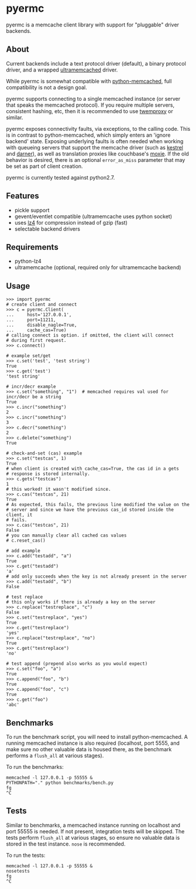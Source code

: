 pyermc
======

pyermc is a memcache client library with support for "pluggable" driver
backends.

## About

Current backends include a text protocol driver (default), a binary protocol
driver, and a wrapped [ultramemcached][1] driver.

While pyermc is somewhat compatible with [python-memcached][2], full
compatibility is not a design goal.

pyermc supports connecting to a single memcached instance (or server that
speaks the memcached protocol). If you require multiple servers, consistent
hashing, etc, then it is recommended to use [twemproxy][4] or similar.

pyermc exposes connectivity faults, via exceptions, to the calling code. This
is in contrast to python-memcached, which simply enters an 'ignore backend'
state. Exposing underlying faults is often needed when working with queueing
servers that support the memcache driver (such as [kestrel][5] and
[darner][6]), as well as translation proxies like couchbase's [moxie][7]. If
the old behavior is desired, there is an optional `error_as_miss` parameter
that may be set as part of client creation.

pyermc is currently tested against python2.7.

## Features

*   pickle support
*   gevent/eventlet compatible (ultramemcache uses python socket)
*   uses [lz4][3] for compression instead of gzip (fast)
*   selectable backend drivers

## Requirements

*   python-lz4
*   ultramemcache (optional, required only for ultramemcache backend)

## Usage

    >>> import pyermc
    # create client and connect
    >>> c = pyermc.Client(
    ...     host='127.0.0.1',
    ...     port=11211,
    ...     disable_nagle=True,
    ...     cache_cas=True)
    # calling connect is option. if omitted, the client will connect
    # during first request.
    >>> c.connect()

    # example set/get
    >>> c.set('test', 'test string')
    True
    >>> c.get('test')
    'test string'

    # incr/decr example
    >>> c.set("something", "1")  # memcached requires val used for incr/decr be a string
    True
    >>> c.incr("something")
    2
    >>> c.incr("something")
    3
    >>> c.decr("something")
    2
    >>> c.delete("something")
    True

    # check-and-set (cas) example
    >>> c.set("testcas", 1)
    True
    # when client is created with cache_cas=True, the cas id in a gets
    # response is stored internally.
    >>> c.gets("testcas")
    1
    # this worked! it wasn't modified since.
    >>> c.cas("testcas", 21)
    True
    # As expected, this fails, the previous line modified the value on the
    # server and since we have the previous cas_id stored inside the client, it
    # fails.
    >>> c.cas("testcas", 21)
    False
    # you can manually clear all cached cas values
    # c.reset_cas()

    # add example
    >>> c.add("testadd", "a")
    True
    >>> c.get("testadd")
    'a'
    # add only succeeds when the key is not already present in the server
    >>> c.add("testadd", "b")
    False

    # test replace
    # this only works if there is already a key on the server
    >>> c.replace("testreplace", "c")
    False
    >>> c.set("testreplace", "yes")
    True
    >>> c.get("testreplace")
    'yes'
    >>> c.replace("testreplace", "no")
    True
    >>> c.get("testreplace")
    'no'

    # test append (prepend also works as you would expect)
    >>> c.set("foo", "a")
    True
    >>> c.append("foo", "b")
    True
    >>> c.append("foo", "c")
    True
    >>> c.get("foo")
    'abc'


## Benchmarks

To run the benchmark script, you will need to install python-memcached. A
running memcached instance is also required (localhost, port 5555, and make
sure no other valuable data is housed there, as the benchmark performs a
`flush_all` at various stages).

To run the benchmarks:

    memcached -l 127.0.0.1 -p 55555 &
    PYTHONPATH="." python benchmarks/bench.py
    fg
    ^C

## Tests

Similar to benchmarks, a memcached instance running on localhost and port 55555
is needed. If not present, integration tests will be skipped. The tests perform
`flush_all` at various stages, so ensure no valuable data is stored in the test
instance. `nose` is recommended.

To run the tests:

    memcached -l 127.0.0.1 -p 55555 &
    nosetests
    fg
    ^C

[1]: https://github.com/esnme/ultramemcache
[2]: http://www.tummy.com/Community/software/python-memcached/
[3]: https://github.com/steeve/python-lz4
[4]: https://github.com/twitter/twemproxy
[5]: robey.github.com/kestrel/
[6]: https://github.com/wavii/darner
[7]: https://github.com/couchbase/moxi
